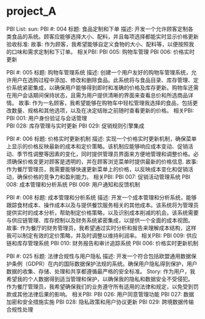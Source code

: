 # project_A
PBI List:
sun: 
PBI #: 004
标题: 食品定制和下单
描述:
开发一个允许顾客定制各类食品的系统。顾客应能够选择大小、配料，并且每项选择都能实时显示价格更新
验收标准:
故事:
作为顾客，我希望能够自定义食物的大小、配料等，以便按照我的口味和需求定制和下订单。
相关PBI:
PBI 005: 购物车管理
PBI 006: 价格实时更新

PBI #: 005
标题: 购物车管理系统
描述:
创建一个用户友好的购物车管理系统，允许用户在选购过程中添加、修改和删除食品。此系统将与食品目录、库存管理、定价系统紧密集成，以确保用户能够得到即时和准确的价格及库存更新。购物车还需在用户会话期间保持状态，且需为用户提供清晰的界面来查看总价和所选商品详情。
故事:
作为一名顾客，我希望能够在购物车中轻松管理我选择的食品，包括更改数量、规格和其他选项，以及在决定结账之前随时查看更新的价格。
相关PBI:
PBI 001: 用户身份验证与会话管理	
PBI 028: 库存管理与实时更新
PBI 029: 促销规则引擎集成

PBI #: 006
标题: 价格实时更新机制
描述:
实现一个价格实时更新机制，确保菜单上显示的价格反映最新的成本和定价策略。该机制应能够响应成本变动、促销活动、季节性调整等因素的变化，同时提供管理员界面来方便地管理和调整价格。必须确保价格变更对顾客是透明的，并在顾客浏览菜单时提供最新的价格信息.
故事:
作为餐厅管理员，我需要能够快速更新菜单上的价格，以反映成本变化和促销活动，确保价格的竞争力和盈利能力。
相关PBI:
PBI 007: 促销活动管理系统
PBI 008: 成本管理和分析系统
PBI 009: 用户通知和反馈机制


PBI #: 008
标题: 成本管理和分析系统
描述:
开发一个成本管理和分析系统，能够跟踪食材成本、操作成本以及与提供餐饮服务相关的其他成本。该系统将为管理员提供实时的成本分析，帮助制定价格策略，以及识别成本削减的机会。该系统需要与供应链管理、库存控制以及财务系统紧密集成，以提供一个全面的成本视图。
故事:
作为餐厅的财务管理员，我希望通过实时分析和报告来理解成本结构，这样我可以制定有效的定价策略，并及时调整以维持利润率。
相关PBI:
PBI 009: 供应链和库存管理系统
PBI 010: 财务报告和审计追踪系统
PBI 006: 价格实时更新机制


PBI #: 025
标题: 法律合规性与用户隐私
描述:
开发一个符合包括欧盟通用数据保护条例（GDPR）在内的国际数据保护法规的系统。确保用户隐私得到保护，用户数据的收集、存储、处理和共享都遵循最严格的安全标准。
Story:
作为用户，我希望我的个人数据得到适当管理和保护，以确保我的隐私和数据安全不受侵犯。
作为餐厅管理员，我希望确保我们的业务遵守所有适用的法律和规定，以免受到罚款或其他法律后果的影响。
相关PBI:
PBI 026: 用户同意管理功能
PBI 027: 数据加密和安全措施实施
PBI 028: 隐私政策和用户协议更新
PBI 029: 跨境数据传输合规性处理






